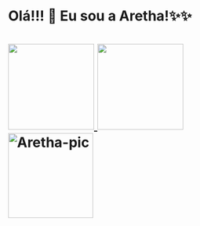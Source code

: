 <h1>Olá!!! 👋 Eu sou a Aretha!✨✨<h1> 

<div>
  <a href="https://github.com/ArethaQ">
  <img height="175em" src="https://github-readme-stats.vercel.app/api?username=ArethaQ&show_icons=true&theme=omni&include_all_commits=true&count_private=true"/>
  <img height="175em" src="https://github-readme-stats.vercel.app/api/top-langs/?username=ArethaQ&layout=compact&langs_count=7&theme=omni"/>
  <img alt="Aretha-pic" height="173em" src="https://i.imgur.com/Fj2pPpk.png">
</div>



